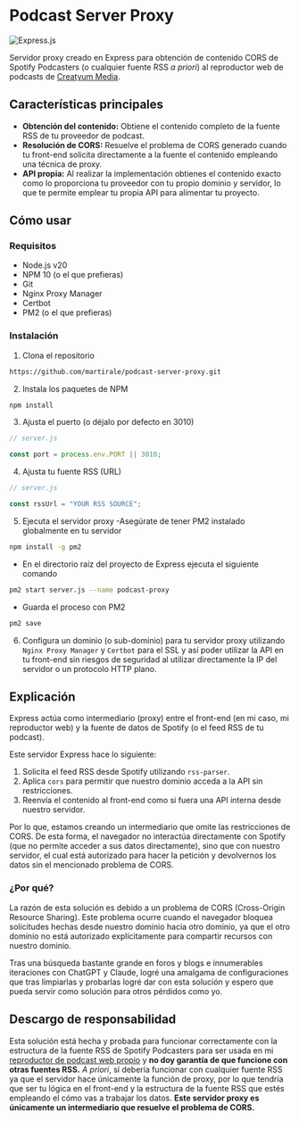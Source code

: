 # Podcast Server Proxy

![Express.js](https://img.shields.io/badge/express.js-%23404d59.svg?style=for-the-badge&logo=express&logoColor=%2361DAFB)

Servidor proxy creado en Express para obtención de contenido CORS de Spotify Podcasters (o cualquier fuente RSS _a priori_) al reproductor web de podcasts de [Creatyum Media](https://creatyum.media/podcast).

## Características principales

- **Obtención del contenido:** Obtiene el contenido completo de la fuente RSS de tu proveedor de podcast.
- **Resolución de CORS:** Resuelve el problema de CORS generado cuando tu front-end solicita directamente a la fuente el contenido empleando una técnica de proxy.
- **API propia:** Al realizar la implementación obtienes el contenido exacto como lo proporciona tu proveedor con tu propio dominio y servidor, lo que te permite emplear tu propia API para alimentar tu proyecto.

## Cómo usar

### Requisitos

- Node.js v20
- NPM 10 (o el que prefieras)
- Git
- Nginx Proxy Manager
- Certbot
- PM2 (o el que prefieras)

### Instalación

1. Clona el repositorio

```sh
https://github.com/martirale/podcast-server-proxy.git
```

2. Instala los paquetes de NPM

```sh
npm install
```

3. Ajusta el puerto (o déjalo por defecto en 3010)

```js
// server.js

const port = process.env.PORT || 3010;
```

4. Ajusta tu fuente RSS (URL)

```js
// server.js

const rssUrl = "YOUR RSS SOURCE";
```

5. Ejecuta el servidor proxy
   -Asegúrate de tener PM2 instalado globalmente en tu servidor

```sh
npm install -g pm2
```

- En el directorio raíz del proyecto de Express ejecuta el siguiente comando

```sh
pm2 start server.js --name podcast-proxy
```

- Guarda el proceso con PM2

```sh
pm2 save
```

6. Configura un dominio (o sub-dominio) para tu servidor proxy utilizando `Nginx Proxy Manager` y `Certbot` para el SSL y así poder utilizar la API en tu front-end sin riesgos de seguridad al utilizar directamente la IP del servidor o un protocolo HTTP plano.

## Explicación

Express actúa como intermediario (proxy) entre el front-end (en mi caso, mi reproductor web) y la fuente de datos de Spotify (o el feed RSS de tu podcast).

Este servidor Express hace lo siguiente:

1. Solicita el feed RSS desde Spotify utilizando `rss-parser`.
2. Aplica `cors` para permitir que nuestro dominio acceda a la API sin restricciones.
3. Reenvía el contenido al front-end como si fuera una API interna desde nuestro servidor.

Por lo que, estamos creando un intermediario que omite las restricciones de CORS. De esta forma, el navegador no interactúa directamente con Spotify (que no permite acceder a sus datos directamente), sino que con nuestro servidor, el cual está autorizado para hacer la petición y devolvernos los datos sin el mencionado problema de CORS.

### ¿Por qué?

La razón de esta solución es debido a un problema de CORS (Cross-Origin Resource Sharing). Este problema ocurre cuando el navegador bloquea solicitudes hechas desde nuestro dominio hacia otro dominio, ya que el otro dominio no está autorizado explícitamente para compartir recursos con nuestro dominio.

Tras una búsqueda bastante grande en foros y blogs e innumerables iteraciones con ChatGPT y Claude, logré una amalgama de configuraciones que tras limpiarlas y probarlas logré dar con esta solución y espero que pueda servir como solución para otros pérdidos como yo.

## Descargo de responsabilidad

Esta solución está hecha y probada para funcionar correctamente con la estructura de la fuente RSS de Spotify Podcasters para ser usada en mi [reproductor de podcast web propio](https://creatyum.media/podcast) y **no doy garantía de que funcione con otras fuentes RSS.** _A priori_, sí debería funcionar con cualquier fuente RSS ya que el servidor hace únicamente la función de proxy, por lo que tendría que ser tu lógica en el front-end y la estructura de la fuente RSS que estés empleando el cómo vas a trabajar los datos. **Este servidor proxy es únicamente un intermediario que resuelve el problema de CORS.**
